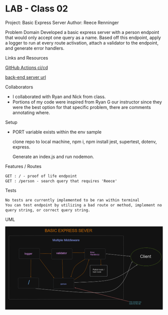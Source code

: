 # LAB - Class 02

Project: Basic Express Server
Author: Reece Renninger

Problem Domain
Developed a basic express server with a person endpoint that would only accept one query as a name.  Based off this endpoint, apply a logger to run at every route activation, attach a validator to the endpoint, and generate error handlers.

Links and Resources

  [GitHub Actions ci/cd](https://github.com/ReeceRenninger/basic-express-server)

  [back-end server url](https://basic-express-server-x480.onrender.com)

Collaborators

- I collaborated with Ryan and Nick from class.
- Portions of my code were inspired from Ryan G our instructor since they were the best option for that specific problem, there are comments annotating where.

Setup

- PORT variable exists within the env sample

    clone repo to local machine, npm i, npm install jest, supertest, dotenv, express.
    
    Generate an index.js and run nodemon.

Features / Routes

    GET : / - proof of life endpoint
    GET : /person - search query that requires 'Reece'

Tests

    No tests are currently implemented to be ran within terminal
    You can test endpoint by utilizing a bad route or method, implement no query string, or correct query string.

UML

![basic express server uml](src/assets/basic-express-server-uml.png)